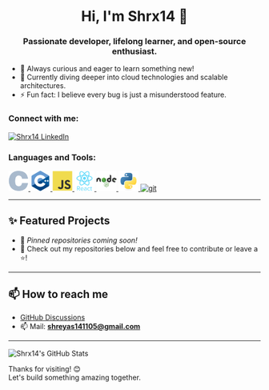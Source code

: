 <h1 align="center">Hi, I'm Shrx14 👋</h1>
<h3 align="center">Passionate developer, lifelong learner, and open-source enthusiast.</h3>

<!-- <p align="left"> <a href="https://github.com/ryo-ma/github-profile-trophy"><img src="https://github-profile-trophy.vercel.app/?username=Shrx14" alt="Shrx14" /></a> </p> -->

- 🔎 Always curious and eager to learn something new!
- 🌱 Currently diving deeper into cloud technologies and scalable architectures.
- ⚡ Fun fact: I believe every bug is just a misunderstood feature. 

<h3 align="left">Connect with me:</h3>
<p align="left">
<a href="https://linkedin.com/in/shreyas-sawant-127548232?utm_source=share&utm_campaign=share_via&utm_content=profile&utm_medium=android_app" target="blank"><img align="center" src="https://raw.githubusercontent.com/rahuldkjain/github-profile-readme-generator/master/src/images/icons/Social/linked-in-alt.svg" alt="Shrx14 LinkedIn" height="30" width="40" /></a>
<!-- Add more links as you wish -->
</p>

<h3 align="left">Languages and Tools:</h3>
<p align="left">
  <a href="https://www.cprogramming.com/" target="_blank" rel="noreferrer">
    <img src="https://raw.githubusercontent.com/devicons/devicon/master/icons/c/c-original.svg" alt="c" width="40" height="40"/>
  </a>
  <a href="https://www.w3schools.com/cpp/" target="_blank" rel="noreferrer">
    <img src="https://raw.githubusercontent.com/devicons/devicon/master/icons/cplusplus/cplusplus-original.svg" alt="cplusplus" width="40" height="40"/>
  </a>
  <a href="https://developer.mozilla.org/en-US/docs/Web/JavaScript" target="_blank" rel="noreferrer">
    <img src="https://raw.githubusercontent.com/devicons/devicon/master/icons/javascript/javascript-original.svg" alt="javascript" width="40" height="40"/>
  </a>
  <a href="https://reactjs.org/" target="_blank" rel="noreferrer">
    <img src="https://raw.githubusercontent.com/devicons/devicon/master/icons/react/react-original-wordmark.svg" alt="react" width="40" height="40"/>
  </a>
  <a href="https://nodejs.org" target="_blank" rel="noreferrer">
    <img src="https://raw.githubusercontent.com/devicons/devicon/master/icons/nodejs/nodejs-original-wordmark.svg" alt="nodejs" width="40" height="40"/>
  </a>
  <a href="https://www.python.org" target="_blank" rel="noreferrer">
    <img src="https://raw.githubusercontent.com/devicons/devicon/master/icons/python/python-original.svg" alt="python" width="40" height="40"/>
  </a>
  <a href="https://git-scm.com/" target="_blank" rel="noreferrer">
    <img src="https://www.vectorlogo.zone/logos/git-scm/git-scm-icon.svg" alt="git" width="40" height="40"/>
  </a>
  <!-- Add or remove languages/tools as needed -->
</p>

---

## ✨ Featured Projects

- 🚧 _Pinned repositories coming soon!_
- 🌟 Check out my repositories below and feel free to contribute or leave a ⭐️!

---

## 📫 How to reach me

- [GitHub Discussions](https://github.com/Shrx14)
- 📫 Mail: **shreyas141105@gmail.com** 

---

<p>
  <img align="center" src="https://github-readme-stats.vercel.app/api?username=Shrx14&show_icons=true&theme=radical" alt="Shrx14's GitHub Stats" />
</p>

<!-- <p><img align="center" src="https://github-readme-streak-stats.herokuapp.com/?user=Shrx14&theme=radical" alt="Shrx14's GitHub Streak" /></p> -->

<!--
**Shrx14/Shrx14** is a ✨ special ✨ repository because its `README.md` (this file) appears on your GitHub profile.
-->
Thanks for visiting! 😊  
Let's build something amazing together.

